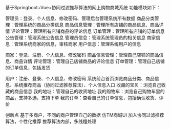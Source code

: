 基于Springboot+Vue+协同过滤推荐算法的网上购物商城系统
功能模块如下：

管理员：登录、个人信息、修改密码、管理后台管理系统所有数据
商品分类管理：管理系统的商品分类信息
商品信息管理：管理所有店铺的商品信息、商品详情
评论管理：管理所有店铺商品的评论信息
订单管理：管理所有店铺的订单信息
公告管理：管理系统公告信息
管理员信息：管理系统管理员的相关信息
商家信息：管理系统商家的信息，审核商家
用户信息：管理系统用户的信息

商家：登录、注册、个人信息、修改密码
商品信息管理：管理自己店铺的商品信息、商品详情
评论管理：管理自己店铺商品的评论信息
订单管理：管理自己店铺的订单信息，包括发货

用户：注册、登录、个人信息、修改密码
系统前台首页浏览商品分类、商品信息、系统推荐商品（协同过滤推荐算法）、个人信息入口
收藏的宝贝：浏览自己收藏的商品信息
我的地址：管理自己的收货地址
我的购物车：浏览自己购物车里的商品，支持多选，支持下单
我的订单：查看自己的订单信息，包括确认收货、评价

创新点
基于多商户，不同的商户管理自己的数据
仿TM商城UI
加入协同过滤推荐算法，个性化推荐
推荐算法内部，多线程处理



